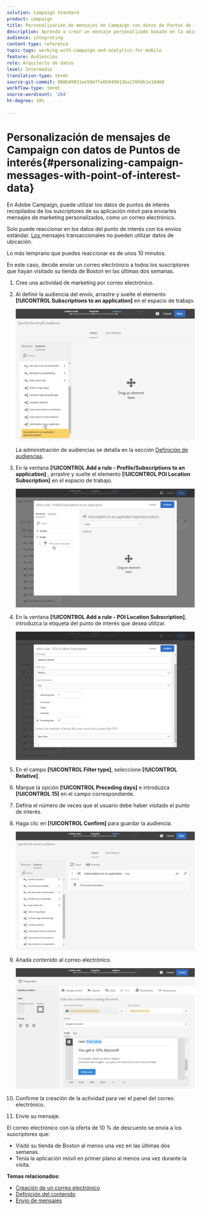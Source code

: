 ```yaml
---
solution: Campaign Standard
product: campaign
title: Personalización de mensajes de Campaign con datos de Puntos de interés
description: Aprenda a crear un mensaje personalizado basado en la ubicación de los suscriptores con la integración de datos del punto de interés .
audience: integrating
content-type: reference
topic-tags: working-with-campaign-and-analytics-for-mobile
feature: Audiencias
role: Arquitecto de datos
level: Intermedio
translation-type: tm+mt
source-git-commit: 088b49931ee5047fa6b949813ba17654b1e10d60
workflow-type: tm+mt
source-wordcount: '264'
ht-degree: 10%

---
```



# Personalización de mensajes de Campaign con datos de Puntos de interés{#personalizing-campaign-messages-with-point-of-interest-data}

En Adobe Campaign, puede utilizar los datos de puntos de interés recopilados de los suscriptores de su aplicación móvil para enviarles mensajes de marketing personalizados, como un correo electrónico.

Solo puede reaccionar en los datos del punto de interés con los envíos estándar. [Los ](../../channels/using/getting-started-with-transactional-msg.md) mensajes transaccionales no pueden utilizar datos de ubicación.

Lo más temprano que puedes reaccionar es de unos 10 minutos.

En este caso, decide enviar un correo electrónico a todos los suscriptores que hayan visitado su tienda de Boston en las últimas dos semanas.

1. Cree una actividad de marketing por correo electrónico.
1. Al definir la audiencia del envío, arrastre y suelte el elemento **[!UICONTROL Subscriptions to an application]** en el espacio de trabajo.

   ![](assets/poi_subscriptions_app.png)

   La administración de audiencias se detalla en la sección [Definición de audiencias](../../audiences/using/creating-audiences.md).

1. En la ventana **[!UICONTROL Add a rule - Profile/Subscriptions to an application]** , arrastre y suelte el elemento **[!UICONTROL POI Location Subscription]** en el espacio de trabajo.

   ![](assets/poi_add_rule_profile_subscription.png)

1. En la ventana **[!UICONTROL Add a rule - POI Location Subscription]**, introduzca la etiqueta del punto de interés que desea utilizar.

   ![](assets/poi_location_subscription.png)

1. En el campo **[!UICONTROL Filter type]**, seleccione **[!UICONTROL Relative]**.
1. Marque la opción **[!UICONTROL Preceding days]** e introduzca **[!UICONTROL 15]** en el campo correspondiente.
1. Defina el número de veces que el usuario debe haber visitado el punto de interés.
1. Haga clic en **[!UICONTROL Confirm]** para guardar la audiencia.

   ![](assets/poi_subscriptions_app_audience_defined.png)

1. Añada contenido al correo electrónico.

   ![](assets/poi_email_content.png)

1. Confirme la creación de la actividad para ver el panel del correo electrónico.
1. Envíe su mensaje.

El correo electrónico con la oferta de 10 % de descuento se envía a los suscriptores que:

* Visitó su tienda de Boston al menos una vez en las últimas dos semanas.
* Tenía la aplicación móvil en primer plano al menos una vez durante la visita.

**Temas relacionados:**

* [Creación de un correo electrónico](../../channels/using/creating-an-email.md)
* [Definición del contenido](../../designing/using/personalization.md#example-email-personalization)
* [Envío de mensajes](../../sending/using/confirming-the-send.md)

